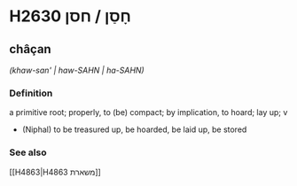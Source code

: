 # H2630 חָסַן / חסן

## châçan

_(khaw-san' | haw-SAHN | ha-SAHN)_

### Definition

a primitive root; properly, to (be) compact; by implication, to hoard; lay up; v

- (Niphal) to be treasured up, be hoarded, be laid up, be stored

### See also

[[H4863|H4863 משארת]]
